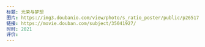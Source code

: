 ```yaml
---
标题: 光荣与梦想
图片: https://img3.doubanio.com/view/photo/s_ratio_poster/public/p2651779062.webp
链接: https://movie.douban.com/subject/35041927/
时时: 2021
评价:
---
```


